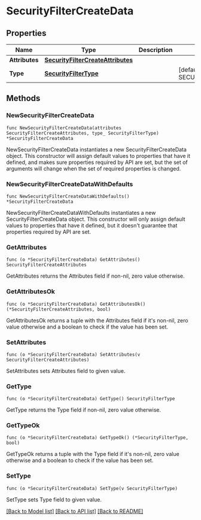 # SecurityFilterCreateData

## Properties

Name | Type | Description | Notes
---- | ---- | ----------- | ------
**Attributes** | [**SecurityFilterCreateAttributes**](SecurityFilterCreateAttributes.md) |  | 
**Type** | [**SecurityFilterType**](SecurityFilterType.md) |  | [default to SECURITYFILTERTYPE_SECURITY_FILTERS]

## Methods

### NewSecurityFilterCreateData

`func NewSecurityFilterCreateData(attributes SecurityFilterCreateAttributes, type_ SecurityFilterType) *SecurityFilterCreateData`

NewSecurityFilterCreateData instantiates a new SecurityFilterCreateData object.
This constructor will assign default values to properties that have it defined,
and makes sure properties required by API are set, but the set of arguments
will change when the set of required properties is changed.

### NewSecurityFilterCreateDataWithDefaults

`func NewSecurityFilterCreateDataWithDefaults() *SecurityFilterCreateData`

NewSecurityFilterCreateDataWithDefaults instantiates a new SecurityFilterCreateData object.
This constructor will only assign default values to properties that have it defined,
but it doesn't guarantee that properties required by API are set.

### GetAttributes

`func (o *SecurityFilterCreateData) GetAttributes() SecurityFilterCreateAttributes`

GetAttributes returns the Attributes field if non-nil, zero value otherwise.

### GetAttributesOk

`func (o *SecurityFilterCreateData) GetAttributesOk() (*SecurityFilterCreateAttributes, bool)`

GetAttributesOk returns a tuple with the Attributes field if it's non-nil, zero value otherwise
and a boolean to check if the value has been set.

### SetAttributes

`func (o *SecurityFilterCreateData) SetAttributes(v SecurityFilterCreateAttributes)`

SetAttributes sets Attributes field to given value.


### GetType

`func (o *SecurityFilterCreateData) GetType() SecurityFilterType`

GetType returns the Type field if non-nil, zero value otherwise.

### GetTypeOk

`func (o *SecurityFilterCreateData) GetTypeOk() (*SecurityFilterType, bool)`

GetTypeOk returns a tuple with the Type field if it's non-nil, zero value otherwise
and a boolean to check if the value has been set.

### SetType

`func (o *SecurityFilterCreateData) SetType(v SecurityFilterType)`

SetType sets Type field to given value.



[[Back to Model list]](../README.md#documentation-for-models) [[Back to API list]](../README.md#documentation-for-api-endpoints) [[Back to README]](../README.md)


